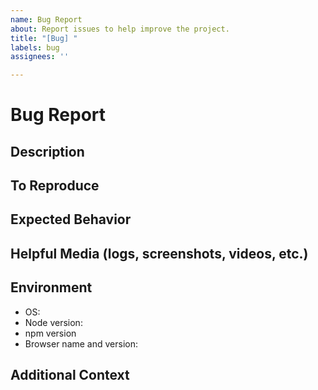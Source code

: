 ```yaml
---
name: Bug Report
about: Report issues to help improve the project.
title: "[Bug] "
labels: bug
assignees: ''

---
```


# Bug Report

## Description

<!-- Clearly and concisely describe the bug -->

<!-- Is this a regression? If so, what was the last version where this bug was not present? -->

## To Reproduce

<!-- Include steps to reproduce the bug
1. Go to '...'
2. Click on '...'
3. Scroll down to '...'
4. See error -->

## Expected Behavior

<!-- What was supposed to happen? -->

## Helpful Media (logs, screenshots, videos, etc.)

<!-- Include any logs, screenshots, videos, etc. to help explain the problem -->

## Environment

<!-- Fill out each of these bullets, or delete them if not applicable -->

- OS:
- Node version:
- npm version
- Browser name and version:

## Additional Context

<!-- Is there anything else that might help fix the problem? -->
